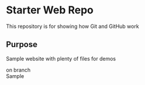 # Starter Web Repo

This repository is for showing how Git and GitHub work

## Purpose

Sample website with plenty of files for demos

on branch   
Sample